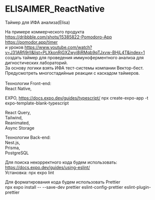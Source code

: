 # ELISAIMER_ReactNative
 Таймер для ИФА анализа(Elisa) 

На примере коммерческого продукта https://dribbble.com/shots/15385822-Pomodoro-App <br>
https://pomodor.app/timer<br>
и уроков https://www.youtube.com/watch?v=J31ARfj9rlI&list=PLXkonRjGXZwyi8jRMqb9qTJxvw-BHjL4T&index=1 <br>
создать таймер для проведения иммуноферментного анализа для дигностических лабораторий. <br>
За основу логики взять ИФА тест-системы компании Вектор-бест.<br>
Предусмотреть многостадийные реакции с каскадом таймеров. <br>
<br>
Технологии Front-end: <br>
React Native, <br>

EXPO,  https://docs.expo.dev/guides/typescript/   npx create-expo-app -t expo-template-blank-typescript <br>

React Query, <br>
Tailwind,<br>
Reanimated,<br>
Async Storage<br>

Технологии Back-end:<br>
Nest.js, <br>
Prisma, <br>
PostgreSQL<br>


Для поиска некорректного кода будем использовать: <br>
https://docs.expo.dev/guides/using-eslint/<br>
Установка: npx expo lint<br>
<p>
Для форматирования кода будем использовать Prettier<br>
npx expo install -- --save-dev prettier eslint-config-prettier eslint-plugin-prettier<br>